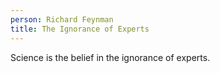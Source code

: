 ```yaml
---
person: Richard Feynman
title: The Ignorance of Experts
---
```


Science is the belief in the ignorance of experts.
